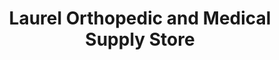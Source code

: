 ---
title: "Laurel Orthopedic and Medical Supply Store"
url: /laurel/laurel-orthopedic-and-medical-supply-store/
shop: medical supply
---